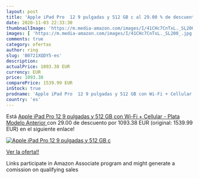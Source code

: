 ```yaml
---
layout: post
title: 'Apple iPad Pro  12 9 pulgadas y 512 GB c al 29.00 % de descuento'
date: 2020-11-03 22:33:30
thumbnailImage: 'https://m.media-amazon.com/images/I/41CHc7CnTxL._SL200_.jpg'
images: [ 'https://m.media-amazon.com/images/I/41CHc7CnTxL._SL200_.jpg' ]
comments: true
category: ofertas
author: ring
slug: 'B0721XQDY5-es'
description:
actualPrice: 1093.38 EUR
currency: EUR
price: 1093.38
comparePrice: 1539.99 EUR
inStock: true
prodname: 'Apple iPad Pro  12 9 pulgadas y 512 GB con Wi-Fi + Cellular  - Plata  Modelo Anterior '
country: 'es'
---
```


Está [Apple iPad Pro  12 9 pulgadas y 512 GB con Wi-Fi + Cellular  - Plata  Modelo Anterior ](https://www.amazon.es/dp/B0721XQDY5/?tag=tolees-21) con 29.00 de descuento por 1093.38 EUR (original: 1539.99 EUR) en el siguiente enlace!

[![Apple iPad Pro  12 9 pulgadas y 512 GB c](https://m.media-amazon.com/images/I/41CHc7CnTxL._SL200_.jpg)](https://www.amazon.es/dp/B0721XQDY5/?tag=tolees-21)

[Ver la oferta!!](https://www.amazon.es/dp/B0721XQDY5/?tag=tolees-21)

Links participate in Amazon Associate program and might generate a comission on qualifying sales


